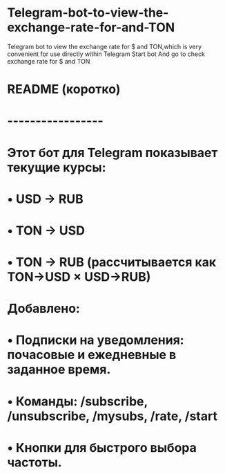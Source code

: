 # Telegram-bot-to-view-the-exchange-rate-for-and-TON
Telegram bot to view the exchange rate for $ and TON,which is very convenient for use directly within Telegram
Start bot
And go to check exchange rate for $ and TON

# README (коротко)
# -----------------
# Этот бот для Telegram показывает текущие курсы:
# • USD → RUB
# • TON → USD
# • TON → RUB (рассчитывается как TON→USD × USD→RUB)
# 
# Добавлено:
# • Подписки на уведомления: почасовые и ежедневные в заданное время.
# • Команды: /subscribe, /unsubscribe, /mysubs, /rate, /start
# • Кнопки для быстрого выбора частоты.
